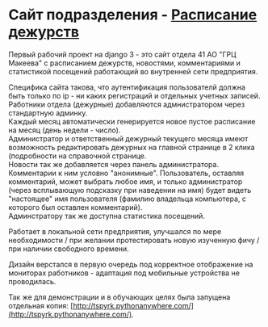 # Cайт подразделения - [Расписание дежурств](http://tspyrk.pythonanywhere.com/)  

Первый рабочий проект на django 3 - это сайт отдела 41 АО "ГРЦ Макеева" 
с расписанием дежурств, новостями, комментариями и статистикой посещений
работающий во внутренней сети предприятия.

Специфика сайта такова, что аутентификация пользователй должна быть только 
по ip  - ни каких регистраций и отдельных учетных записей.  
Работники отдела (дежурные) добавляются адмнистратором через стандартную админку.  
Каждый месяц автоматически генерируется новое пустое расписание на месяц 
(день недели - число).  
Администратор и ответственный дежурный текущего месяца имеют возможность 
редактировать дежурных на главной странице в 2 клика (подробности на справочной 
странице.  
Новости так же добавляется через панель администратора. Комментарии к ним условно
"анонимные". Пользователь, оставляя комментарий, может выбрать любое имя, и только 
администратор (через всплывающую подсказку при наведении на имя) будет видеть 
"настоящее" имя пользователя (фамилию владельца компьютера, с которого был оставлен 
комментарий).  
Админстратору так же доступна статистика посещений.   
 
Работает в локальной сети предприятия, улучшался по мере необходимости / при 
желании протестировать новую изученную фичу / при наличии свободного времени.  
 
Дизайн верстался в первую очередь под корректное отображение на мониторах 
работников - адаптация под мобильные устройства не проводилась.  
  
Так же для демонстрации и в обучающих целях была запущена отдельная копия: 
[http://tspyrk.pythonanywhere.com/](http://tspyrk.pythonanywhere.com/).
